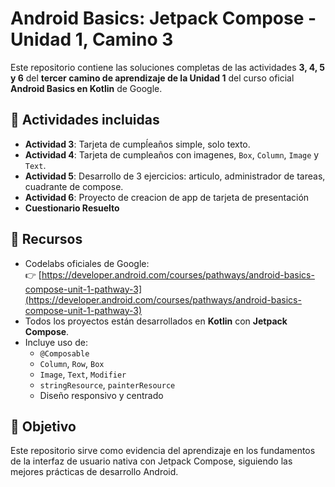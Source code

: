# Android Basics: Jetpack Compose - Unidad 1, Camino 3

Este repositorio contiene las soluciones completas de las actividades **3, 4, 5 y 6** del **tercer camino de aprendizaje de la Unidad 1** del curso oficial **Android Basics en Kotlin** de Google.

## 📌 Actividades incluidas
- **Actividad 3**: Tarjeta de cumpĺeaños simple, solo texto.
- **Actividad 4**: Tarjeta de cumpleaños con imagenes, `Box`, `Column`, `Image` y `Text`.
- **Actividad 5**: Desarrollo de 3 ejercicios: articulo, administrador de tareas, cuadrante de compose.
- **Actividad 6**: Proyecto de creacion de app de tarjeta de presentación
- **Cuestionario Resuelto**

## 🧩 Recursos
- Codelabs oficiales de Google:  
  👉 [https://developer.android.com/courses/pathways/android-basics-compose-unit-1-pathway-3](https://developer.android.com/courses/pathways/android-basics-compose-unit-1-pathway-3)
- Todos los proyectos están desarrollados en **Kotlin** con **Jetpack Compose**.
- Incluye uso de:
  - `@Composable`
  - `Column`, `Row`, `Box`
  - `Image`, `Text`, `Modifier`
  - `stringResource`, `painterResource`
  - Diseño responsivo y centrado

## 🎯 Objetivo
Este repositorio sirve como evidencia del aprendizaje en los fundamentos de la interfaz de usuario nativa con Jetpack Compose, siguiendo las mejores prácticas de desarrollo Android.


